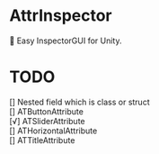 # AttrInspector
🏑 Easy InspectorGUI for Unity.

# TODO
[] Nested field which is class or struct  
[] ATButtonAttribute  
[√] ATSliderAttribute  
[] ATHorizontalAttribute  
[] ATTitleAttribute  

